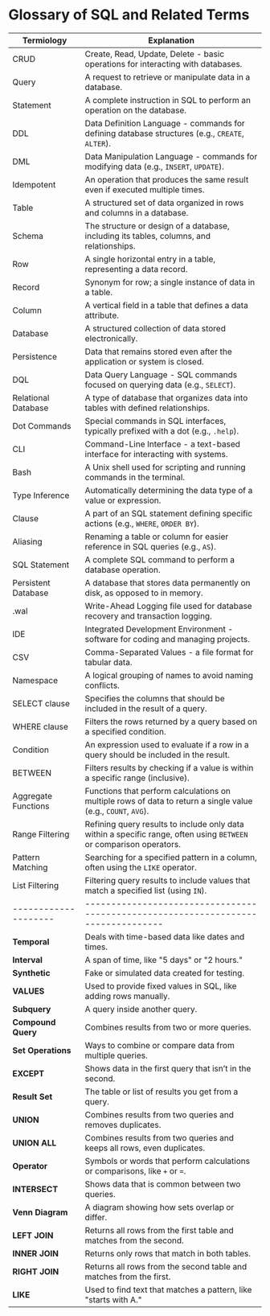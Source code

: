 # Glossary of SQL and Related Terms

| **Termiology**       | **Explanation**                                           |
|----------------------|-----------------------------------------------------------|
| CRUD                 | Create, Read, Update, Delete - basic operations for interacting with databases. |
| Query                | A request to retrieve or manipulate data in a database. |
| Statement            | A complete instruction in SQL to perform an operation on the database. |
| DDL                  | Data Definition Language - commands for defining database structures (e.g., `CREATE`, `ALTER`). |
| DML                  | Data Manipulation Language - commands for modifying data (e.g., `INSERT`, `UPDATE`). |
| Idempotent           | An operation that produces the same result even if executed multiple times. |
| Table                | A structured set of data organized in rows and columns in a database. |
| Schema               | The structure or design of a database, including its tables, columns, and relationships. |
| Row                  | A single horizontal entry in a table, representing a data record. |
| Record               | Synonym for row; a single instance of data in a table. |
| Column               | A vertical field in a table that defines a data attribute. |
| Database             | A structured collection of data stored electronically. |
| Persistence          | Data that remains stored even after the application or system is closed. |
| DQL                  | Data Query Language - SQL commands focused on querying data (e.g., `SELECT`). |
| Relational Database  | A type of database that organizes data into tables with defined relationships. |
| Dot Commands         | Special commands in SQL interfaces, typically prefixed with a dot (e.g., `.help`). |
| CLI                  | Command-Line Interface - a text-based interface for interacting with systems. |
| Bash                 | A Unix shell used for scripting and running commands in the terminal. |
| Type Inference       | Automatically determining the data type of a value or expression. |
| Clause               | A part of an SQL statement defining specific actions (e.g., `WHERE`, `ORDER BY`). |
| Aliasing             | Renaming a table or column for easier reference in SQL queries (e.g., `AS`). |
| SQL Statement        | A complete SQL command to perform a database operation. |
| Persistent Database  | A database that stores data permanently on disk, as opposed to in memory. |
| .wal                 | Write-Ahead Logging file used for database recovery and transaction logging. |
| IDE                  | Integrated Development Environment - software for coding and managing projects. |
| CSV                  | Comma-Separated Values - a file format for tabular data. |
| Namespace            | A logical grouping of names to avoid naming conflicts. |
| SELECT clause        | Specifies the columns that should be included in the result of a query. |
| WHERE clause         | Filters the rows returned by a query based on a specified condition. |
| Condition            | An expression used to evaluate if a row in a query should be included in the result. |
| BETWEEN              | Filters results by checking if a value is within a specific range (inclusive). |
| Aggregate Functions  | Functions that perform calculations on multiple rows of data to return a single value (e.g., `COUNT`, `AVG`). |
| Range Filtering      | Refining query results to include only data within a specific range, often using `BETWEEN` or comparison operators. |
| Pattern Matching     | Searching for a specified pattern in a column, often using the `LIKE` operator. |
| List Filtering       | Filtering query results to include values that match a specified list (using `IN`). |
|--------------------|---------------------------------------------------------------------------------|
| **Temporal**       | Deals with time-based data like dates and times.                               |
| **Interval**       | A span of time, like "5 days" or "2 hours."                                    |
| **Synthetic**      | Fake or simulated data created for testing.                                    |
| **VALUES**         | Used to provide fixed values in SQL, like adding rows manually.                |
| **Subquery**       | A query inside another query.                                                  |
| **Compound Query** | Combines results from two or more queries.                                     |
| **Set Operations** | Ways to combine or compare data from multiple queries.                         |
| **EXCEPT**         | Shows data in the first query that isn’t in the second.                        |
| **Result Set**     | The table or list of results you get from a query.                             |
| **UNION**          | Combines results from two queries and removes duplicates.                      |
| **UNION ALL**      | Combines results from two queries and keeps all rows, even duplicates.         |
| **Operator**       | Symbols or words that perform calculations or comparisons, like `+` or `=`.    |
| **INTERSECT**      | Shows data that is common between two queries.                                 |
| **Venn Diagram**   | A diagram showing how sets overlap or differ.                                  |
| **LEFT JOIN**      | Returns all rows from the first table and matches from the second.             |
| **INNER JOIN**     | Returns only rows that match in both tables.                                   |
| **RIGHT JOIN**     | Returns all rows from the second table and matches from the first.             |
| **LIKE**           | Used to find text that matches a pattern, like "starts with A."                |
